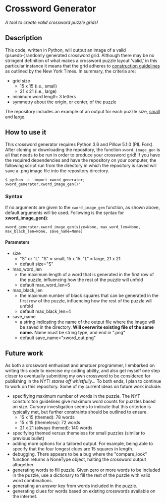 # Crossword Generator
_A tool to create valid crossword puzzle grids!_

## Description
This code, written in Python, will output an image of a valid (psuedo-)randomly generated crossword grid. Although there may be no stringent definition of what makes a crossword puzzle layout 'valid,' in this particular instance it means that the grid adheres to [construction guidelines](https://www.nytimes.com/crosswords/submissions) as outlined by the New York Times. In summary, the criteria are:
* grid size
  - 15 x 15 (i.e., small)
  - 21 x 21 (i.e., large)
* minimum word length: 3 letters
* symmetry about the origin, or center, of the puzzle

The repository includes an example of an output for each puzzle size, [small](xword_example_small.png) and [large](xword_example_large.png).

## How to use it
This crossword generator requires Python 3.6 and Pillow 5.1.0 (PIL Fork). 
After cloning or downloading the repository, the function `xword_image_gen` is all that needs to be run in order to produce your crossword grid!
If you have the required dependencies and have the repository on your computer, the following script run from the directory in which the repository is saved will save a .png image file into the repository directory. 
```
$ python -c 'import xword_generator; xword_generator.xword_image_gen()'
```
### Syntax
If no arguments are given to the `xword_image_gen` function, as shown above, default arguments will be used. Following is the syntax for **xword_image_gen()**:
```
xword_generator.xword_image_gen(size=None, max_word_len=None, max_black_len=None, save_name=None)
```
#### Parameters
* size
  - "S" or "L". "S" = small, 15 x 15. "L" = large, 21 x 21
  - default size="S"
* max\_word\_len
  - the maximum length of a word that is generated in the first row of the puzzle, influencing how the rest of the puzzle will unfold
  - default max\_word\_len=5
* max\_black\_len
  - the maximum number of black squares that can be generated in the first row of the puzzle, influencing how the rest of the puzzle will unfold
  - default max\_black\_len=4
* save\_name
  - a string indicating the name of the output file where the image will be saved in the directory. **Will overwrite existing file of the same name.** Name must be string type, and end in ".png"
  - default save\_name="xword\_out.png"

## Future work
As both a crossword enthusiast and amatuer programmer, I embarked on writing this code to exercise my coding ability, and also get myself one step closer to eventually submitting my own crossword to be considered for publishing in the NYT! *stares off whistfully...* To both ends, I plan to continue to work on this repository. Some of my current ideas on future work include:
* specifiying maximum number of words in the puzzle. The NYT consturciton guidelines give maximum word counts for puzzles based on size. Cursory investigation seems to indicate that this criterion is typically met, but further constraints should be outlined to ensure.
  - 15 x 15 (themed): 78 words
  - 15 x 15 (themeless): 72 words
  - 21 x 21 (always themed): 140 words
* specifying themed versus themeless for small puzzles (similar to previous bullet)
* adding more options for a tailored output. For example, being able to specify that the four longest clues are 15 squares in length.
* debugging. There appears to be a bug where the "compare\_look" function returns a NoneType object, halting the crossword output altogether
* generating words to fill puzzle. Given zero or more words to be included in the puzzle, use a dictionary to fill the rest of the puzzle with valid word combinations.
* generating an answer key from words included in the puzzle.
* generating clues for words based on existing crosswords available on the internet.
